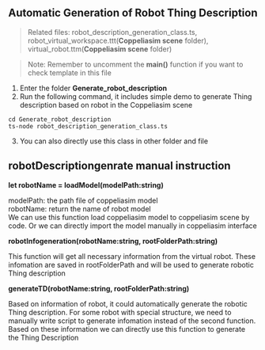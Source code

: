 ## Automatic Generation of Robot Thing Description

>Related files: robot_description_generation_class.ts, robot_virtual_workspace.ttt(**Coppeliasim scene** folder), virtual_robot.ttm(**Coppeliasim scene** folder)

>Note: Remember to uncomment the **main()** function if you want to check template in this file

1. Enter the folder **Generate_robot_description**
2. Run the following command, it includes simple demo to generate Thing description based on robot in the Coppeliasim scene

```
cd Generate_robot_description
ts-node robot_description_generation_class.ts
```

3. You can also directly use this class in other folder and file

## robotDescriptiongenrate manual instruction

**let robotName = loadModel(modelPath:string)**  

modelPath: the path file of coppeliasim model  
robotName: return the name of robot model  
We can use this function load coppeliasim model to coppeliasim scene by code. Or we can directly import the model manually in coppeliasim interface  

**robotInfogeneration(robotName:string, rootFolderPath:string)**  

This function will get all necessary information from the virtual robot. These infomation are saved in rootFolderPath and will be used to generate robotic Thing description  

**generateTD(robotName:string, rootFolderPath:string)**  

Based on information of robot, it could automatically generate the robotic Thing description. For some robot with special structure, we need to manually write script to generate infomation instead of the second function. Based on these information we can directly use this function to generate the Thing Description



